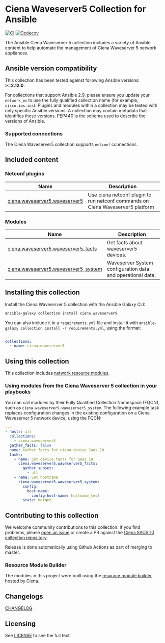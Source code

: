 # Ciena Waveserver5 Collection for Ansible

<!-- Add CI and code coverage badges here. Samples included below. -->

[![CI](https://github.com/ciena/ciena.waveserver5/workflows/CI/badge.svg?event=push)](https://github.com/ciena/ciena.waveserver5/actions) [![Codecov](https://img.shields.io/codecov/c/github/ciena/ciena.waveserver5)](https://codecov.io/gh/ciena/ciena.waveserver5)

The Ansible Ciena Waveserver 5 collection includes a variety of Ansible content to help automate the management of Ciena Waveserver 5 network appliances.

<!--start requires_ansible-->
## Ansible version compatibility

This collection has been tested against following Ansible versions: **>=2.12.0**.

For collections that support Ansible 2.9, please ensure you update your `network_os` to use the
fully qualified collection name (for example, `cisco.ios.ios`).
Plugins and modules within a collection may be tested with only specific Ansible versions.
A collection may contain metadata that identifies these versions.
PEP440 is the schema used to describe the versions of Ansible.
<!--end requires_ansible-->

### Supported connections

The Ciena Waveserver5 collection supports `netconf` connections.

## Included content

<!--start collection content-->
### Netconf plugins
Name | Description
--- | ---
[ciena.waveserver5.waveserver5](https://github.com/ciena/ciena.waveserver5/blob/master/docs/ciena.waveserver5.waveserver5_netconf.rst)|Use ciena netconf plugin to run netconf commands on Ciena Waveserver5 platform

### Modules
Name | Description
--- | ---
[ciena.waveserver5.waveserver5_facts](https://github.com/ciena/ciena.waveserver5/blob/master/docs/ciena.waveserver5.waveserver5_facts_module.rst)|Get facts about waveserver5 devices.
[ciena.waveserver5.waveserver5_system](https://github.com/ciena/ciena.waveserver5/blob/master/docs/ciena.waveserver5.waveserver5_system_module.rst)|Waveserver System configuration data and operational data.

<!--end collection content-->

## Installing this collection

Install the Ciena Waveserver 5 collection with the Ansible Galaxy CLI:

```bash
ansible-galaxy collection install ciena.waveserver5
```

You can also include it in a `requirements.yml` file and install it with `ansible-galaxy collection install -r requirements.yml`, using the format:

```yaml
---
collections:
  - name: ciena.waveserver5
```

## Using this collection

This collection includes [network resource modules](https://docs.ansible.com/ansible/latest/network/user_guide/network_resource_modules.html).

### Using modules from the Ciena Waveserver 5 collection in your playbooks

You can call modules by their Fully Qualified Collection Namespace (FQCN), such as `ciena.waveserver5.waveserver5_system`.
The following example task replaces configuration changes in the existing configuration on a Ciena Waveserver 5 network device, using the FQCN:

```yaml
---
- hosts: all
  collections:
    - ciena.waveserver5
  gather_facts: false
  name: Gather facts for ciena device Saos 10
  tasks:
    - name: get device facts for Saos 10
      ciena.waveserver5.waveserver5_facts:
        gather_subset:
          - all
    - name: Set hostname
      ciena.waveserver5.waveserver5_system:
        config:
          host-name:
            config-host-name: hostname_test
        state: merged
```

## Contributing to this collection

We welcome community contributions to this collection. If you find problems, please [open an issue](https://github.com/ciena/ciena.waveserver5/issues) or create a PR against the [Ciena SAOS 10 collection repository](https://github.com/ciena/ciena.waveserver5).

Release is done automatically using Github Actions as part of merging to master.

### Resource Module Builder

The modules in this project were built using the [resource module builder hosted by Ciena](https://github.com/ciena/resource_module_builder).

## Changelogs

[CHANGELOG](CHANGELOG.md)

## Licensing

See [LICENSE](LICENSE) to see the full text.

